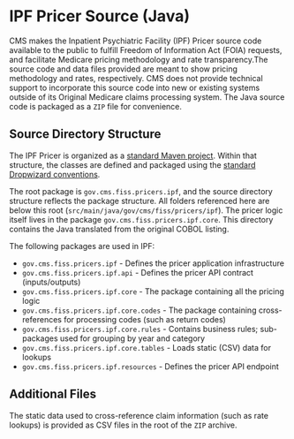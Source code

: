 # IPF Pricer Source (Java)

CMS makes the Inpatient Psychiatric Facility (IPF) Pricer source code available to the public to fulfill Freedom of Information Act (FOIA) requests, and facilitate Medicare pricing methodology and
rate transparency.The source code and data files provided are meant to show pricing methodology and rates, respectively. CMS does not provide technical support to incorporate this source code into new
or existing systems outside of its Original Medicare claims processing system. The Java source code is packaged as a `ZIP` file for convenience.

## Source Directory Structure

The IPF Pricer is organized as a [standard Maven project](https://maven.apache.org/guides/introduction/introduction-to-the-standard-directory-layout.html). Within that structure, the classes are
defined and packaged using the [standard Dropwizard conventions](https://www.dropwizard.io/en/latest/manual/core.html#organizing-your-project).

The root package is `gov.cms.fiss.pricers.ipf`, and the source directory structure reflects the package structure. All folders referenced here are below this
root (`src/main/java/gov/cms/fiss/pricers/ipf`). The pricer logic itself lives in the package `gov.cms.fiss.pricers.ipf.core`. This directory contains the Java translated from the original COBOL
listing.

The following packages are used in IPF:

- `gov.cms.fiss.pricers.ipf` - Defines the pricer application infrastructure
- `gov.cms.fiss.pricers.ipf.api` - Defines the pricer API contract (inputs/outputs)
- `gov.cms.fiss.pricers.ipf.core` - The package containing all the pricing logic
- `gov.cms.fiss.pricers.ipf.core.codes` - The package containing cross-references for processing codes (such as return codes)
- `gov.cms.fiss.pricers.ipf.core.rules` - Contains business rules; sub-packages used for grouping by year and category
- `gov.cms.fiss.pricers.ipf.core.tables` - Loads static (CSV) data for lookups
- `gov.cms.fiss.pricers.ipf.resources` - Defines the pricer API endpoint

## Additional Files

The static data used to cross-reference claim information (such as rate lookups) is provided as CSV files in the root of the `ZIP` archive.
